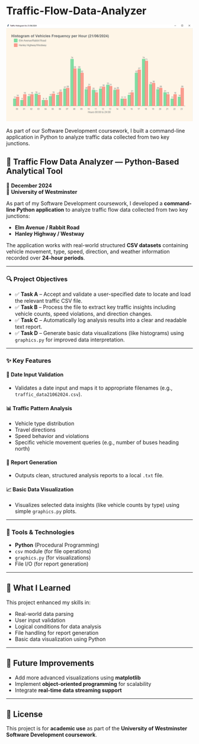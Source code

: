 # Traffic-Flow-Data-Analyzer
![Histogram-demo](/Images/Histogram.png)

As part of our Software Development coursework, I built a command-line application in Python to analyze traffic data collected from two key junctions.
## 🚦 Traffic Flow Data Analyzer — Python-Based Analytical Tool

📅 **December 2024**  
🏫 **University of Westminster**

As part of my Software Development coursework, I developed a **command-line Python application** to analyze traffic flow data collected from two key junctions:

- **Elm Avenue / Rabbit Road**
- **Hanley Highway / Westway**

The application works with real-world structured **CSV datasets** containing vehicle movement, type, speed, direction, and weather information recorded over **24-hour periods**.

---

### 🔍 Project Objectives

- ✅ **Task A** – Accept and validate a user-specified date to locate and load the relevant traffic CSV file.
- ✅ **Task B** – Process the file to extract key traffic insights including vehicle counts, speed violations, and direction changes.
- ✅ **Task C** – Automatically log analysis results into a clear and readable text report.
- ✅ **Task D** – Generate basic data visualizations (like histograms) using `graphics.py` for improved data interpretation.

---

### ✨ Key Features

#### 📅 Date Input Validation
- Validates a date input and maps it to appropriate filenames (e.g., `traffic_data21062024.csv`).

#### 📊 Traffic Pattern Analysis
- Vehicle type distribution
- Travel directions
- Speed behavior and violations
- Specific vehicle movement queries (e.g., number of buses heading north)

#### 📝 Report Generation
- Outputs clean, structured analysis reports to a local `.txt` file.

#### 📈 Basic Data Visualization
- Visualizes selected data insights (like vehicle counts by type) using simple `graphics.py` plots.

---

### 🧰 Tools & Technologies

- **Python** (Procedural Programming)
- `csv` module (for file operations)
- `graphics.py` (for visualizations)
- File I/O (for report generation)

---

## 📖 What I Learned

This project enhanced my skills in:

- Real-world data parsing
- User input validation
- Logical conditions for data analysis
- File handling for report generation
- Basic data visualization using Python

---

## 📌 Future Improvements

- Add more advanced visualizations using **matplotlib**
- Implement **object-oriented programming** for scalability
- Integrate **real-time data streaming support**

---

## 📑 License

This project is for **academic use** as part of the **University of Westminster Software Development coursework**.

